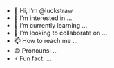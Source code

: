 - 👋 Hi, I’m @luckstraw
- 👀 I’m interested in ...
- 🌱 I’m currently learning ...
- 💞️ I’m looking to collaborate on ...
- 📫 How to reach me ...
- 😄 Pronouns: ...
- ⚡ Fun fact: ...

<!---
luckstraw/luckstraw is a ✨ special ✨ repository because its `README.md` (this file) appears on your GitHub profile.
You can click the Preview link to take a look at your changes.
--->
